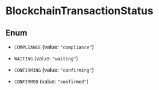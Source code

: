 

# BlockchainTransactionStatus

## Enum


* `COMPLIANCE` (value: `"compliance"`)

* `WAITING` (value: `"waiting"`)

* `CONFIRMING` (value: `"confirming"`)

* `CONFIRMED` (value: `"confirmed"`)



